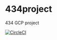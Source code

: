# 434project
434 GCP project


[![CircleCI](https://circleci.com/<gh>/<djs21905>/<myrepo>.svg?style=svg)](https://app.circleci.com/pipelines/github/djs21905/myrepo)